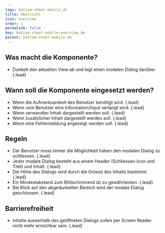 ```yaml
---
tags: bottom-sheet-mobile_de
title: Übersicht
icon: overview
order: 1
permalink: false  
key: bottom-sheet-mobile-overview_de
parent: bottom-sheet-mobile_de
---
```


## Was macht die Komponente?
*   Dunkelt den aktuellen View ab und legt einen modalen Dialog darüber. {.lead}

## Wann soll die Komponente eingesetzt werden?
*   Wenn die Aufmerksamkeit des Benutzer benötigt wird. {.lead}
*   Wenn vom Benutzer eine Information/Input verlangt wird. {.lead}
*   Wenn verwandter Inhalt dargestellt werden soll. {.lead}
*   Wenn zusätzlicher Inhalt dargestellt werden soll. {.lead}
*   Wenn eine Fehlermeldung angezeigt werden soll. {.lead}

## Regeln
*   Der Benutzer muss immer die Möglichkeit haben den modalen Dialog zu schliessen. {.lead}
*   Jeder modale Dialog besteht aus einem Header (Schliessen-Icon und Titel) und Inhalt. {.lead}
*   Die Höhe des Dialogs wird durch die Grösse des Inhalts bestimmt. {.lead}
*   Ein Mindestabstand zum Bildschirmrand ist zu gewährleisten. {.lead}
*   Bei Klick auf den abgedunkelten Bereich wird der modale Dialog geschlossen. {.lead}

## Barrierefreiheit
*   Inhalte ausserhalb des geöffneten Dialogs sollen per Screen Reader nicht mehr erreichbar sein. {.lead}